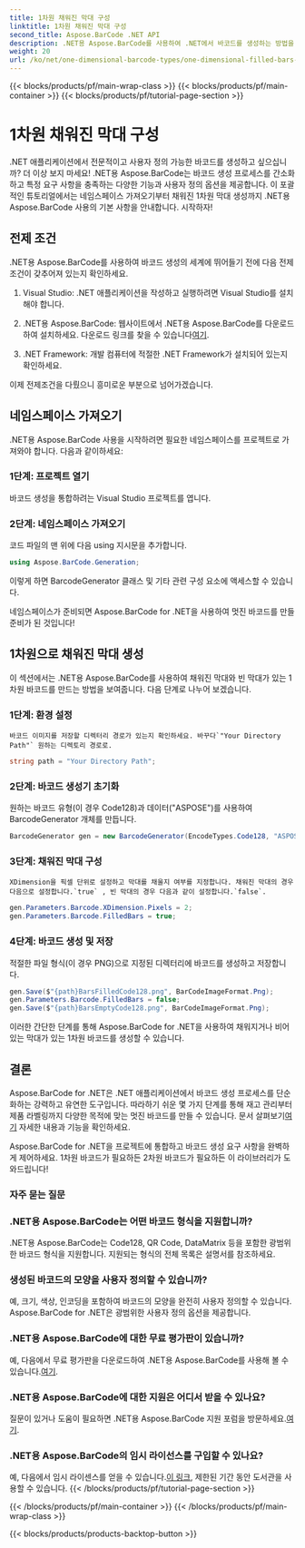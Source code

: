 ```yaml
---
title: 1차원 채워진 막대 구성
linktitle: 1차원 채워진 막대 구성
second_title: Aspose.BarCode .NET API
description: .NET용 Aspose.BarCode를 사용하여 .NET에서 바코드를 생성하는 방법을 알아보세요. 이 포괄적인 튜토리얼은 네임스페이스 가져오기부터 1차원 바코드 생성까지 모든 것을 다룹니다.
weight: 20
url: /ko/net/one-dimensional-barcode-types/one-dimensional-filled-bars-configuration/
---
```


{{< blocks/products/pf/main-wrap-class >}}
{{< blocks/products/pf/main-container >}}
{{< blocks/products/pf/tutorial-page-section >}}

# 1차원 채워진 막대 구성


.NET 애플리케이션에서 전문적이고 사용자 정의 가능한 바코드를 생성하고 싶으십니까? 더 이상 보지 마세요! .NET용 Aspose.BarCode는 바코드 생성 프로세스를 간소화하고 특정 요구 사항을 충족하는 다양한 기능과 사용자 정의 옵션을 제공합니다. 이 포괄적인 튜토리얼에서는 네임스페이스 가져오기부터 채워진 1차원 막대 생성까지 .NET용 Aspose.BarCode 사용의 기본 사항을 안내합니다. 시작하자!

## 전제 조건

.NET용 Aspose.BarCode를 사용하여 바코드 생성의 세계에 뛰어들기 전에 다음 전제 조건이 갖추어져 있는지 확인하세요.

1. Visual Studio: .NET 애플리케이션을 작성하고 실행하려면 Visual Studio를 설치해야 합니다.

2.  .NET용 Aspose.BarCode: 웹사이트에서 .NET용 Aspose.BarCode를 다운로드하여 설치하세요. 다운로드 링크를 찾을 수 있습니다[여기](https://releases.aspose.com/barcode/net/).

3. .NET Framework: 개발 컴퓨터에 적절한 .NET Framework가 설치되어 있는지 확인하세요.

이제 전제조건을 다뤘으니 흥미로운 부분으로 넘어가겠습니다.

## 네임스페이스 가져오기

.NET용 Aspose.BarCode 사용을 시작하려면 필요한 네임스페이스를 프로젝트로 가져와야 합니다. 다음과 같이하세요:

### 1단계: 프로젝트 열기
   바코드 생성을 통합하려는 Visual Studio 프로젝트를 엽니다.

### 2단계: 네임스페이스 가져오기
   코드 파일의 맨 위에 다음 using 지시문을 추가합니다.

   ```csharp
   using Aspose.BarCode.Generation;
   ```

   이렇게 하면 BarcodeGenerator 클래스 및 기타 관련 구성 요소에 액세스할 수 있습니다.

네임스페이스가 준비되면 Aspose.BarCode for .NET을 사용하여 멋진 바코드를 만들 준비가 된 것입니다!

## 1차원으로 채워진 막대 생성

이 섹션에서는 .NET용 Aspose.BarCode를 사용하여 채워진 막대와 빈 막대가 있는 1차원 바코드를 만드는 방법을 보여줍니다. 다음 단계로 나누어 보겠습니다.

### 1단계: 환경 설정
    바코드 이미지를 저장할 디렉터리 경로가 있는지 확인하세요. 바꾸다`"Your Directory Path"` 원하는 디렉토리 경로로.

   ```csharp
   string path = "Your Directory Path";
   ```

### 2단계: 바코드 생성기 초기화
   원하는 바코드 유형(이 경우 Code128)과 데이터("ASPOSE")를 사용하여 BarcodeGenerator 개체를 만듭니다.

   ```csharp
   BarcodeGenerator gen = new BarcodeGenerator(EncodeTypes.Code128, "ASPOSE");
   ```

### 3단계: 채워진 막대 구성
    XDimension을 픽셀 단위로 설정하고 막대를 채울지 여부를 지정합니다. 채워진 막대의 경우 다음으로 설정합니다.`true` , 빈 막대의 경우 다음과 같이 설정합니다.`false`.

   ```csharp
   gen.Parameters.Barcode.XDimension.Pixels = 2;
   gen.Parameters.Barcode.FilledBars = true;
   ```

### 4단계: 바코드 생성 및 저장
   적절한 파일 형식(이 경우 PNG)으로 지정된 디렉터리에 바코드를 생성하고 저장합니다.

   ```csharp
   gen.Save($"{path}BarsFilledCode128.png", BarCodeImageFormat.Png);
   gen.Parameters.Barcode.FilledBars = false;
   gen.Save($"{path}BarsEmptyCode128.png", BarCodeImageFormat.Png);
   ```

이러한 간단한 단계를 통해 Aspose.BarCode for .NET을 사용하여 채워지거나 비어 있는 막대가 있는 1차원 바코드를 생성할 수 있습니다.

## 결론

Aspose.BarCode for .NET은 .NET 애플리케이션에서 바코드 생성 프로세스를 단순화하는 강력하고 유연한 도구입니다. 따라하기 쉬운 몇 가지 단계를 통해 재고 관리부터 제품 라벨링까지 다양한 목적에 맞는 멋진 바코드를 만들 수 있습니다. 문서 살펴보기[여기](https://reference.aspose.com/barcode/net/) 자세한 내용과 기능을 확인하세요.

Aspose.BarCode for .NET을 프로젝트에 통합하고 바코드 생성 요구 사항을 완벽하게 제어하세요. 1차원 바코드가 필요하든 2차원 바코드가 필요하든 이 라이브러리가 도와드립니다!

### 자주 묻는 질문

### .NET용 Aspose.BarCode는 어떤 바코드 형식을 지원합니까?
.NET용 Aspose.BarCode는 Code128, QR Code, DataMatrix 등을 포함한 광범위한 바코드 형식을 지원합니다. 지원되는 형식의 전체 목록은 설명서를 참조하세요.

### 생성된 바코드의 모양을 사용자 정의할 수 있습니까?
예, 크기, 색상, 인코딩을 포함하여 바코드의 모양을 완전히 사용자 정의할 수 있습니다. Aspose.BarCode for .NET은 광범위한 사용자 정의 옵션을 제공합니다.

### .NET용 Aspose.BarCode에 대한 무료 평가판이 있습니까?
예, 다음에서 무료 평가판을 다운로드하여 .NET용 Aspose.BarCode를 사용해 볼 수 있습니다.[여기](https://releases.aspose.com/).

### .NET용 Aspose.BarCode에 대한 지원은 어디서 받을 수 있나요?
 질문이 있거나 도움이 필요하면 .NET용 Aspose.BarCode 지원 포럼을 방문하세요.[여기](https://forum.aspose.com/c/barcode/13).

### .NET용 Aspose.BarCode의 임시 라이선스를 구입할 수 있나요?
 예, 다음에서 임시 라이센스를 얻을 수 있습니다.[이 링크](https://purchase.aspose.com/temporary-license/), 제한된 기간 동안 도서관을 사용할 수 있습니다.
{{< /blocks/products/pf/tutorial-page-section >}}

{{< /blocks/products/pf/main-container >}}
{{< /blocks/products/pf/main-wrap-class >}}

{{< blocks/products/products-backtop-button >}}
